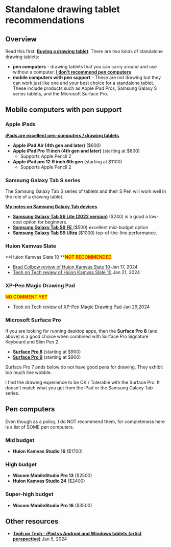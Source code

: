 # Standalone drawing tablet recommendations

## Overview

Read this first: [**Buying a drawing tablet**](../buying-a-drawing-tablet/). There are two kinds of standalone drawing tablets:

* **pen computers** - drawing tablets that you can carry around and use without a computer.  [**I don't recommend pen computers**](../buying-a-drawing-tablet/the-case-against-pen-computers.md)
* **mobile computers with pen support** - These are not drawing but they can work just like one and your best choice for a standalone tablet. These include products such as Apple iPad Pros, Samsung Galaxy S series tablets, and the Microsoft Surface Pro.

## Mobile computers with pen support

### Apple iPads

[**iPads are excellent pen-computers / drawing tablets**](../buying-a-drawing-tablet/using-an-ipad-as-a-drawing-tablet.md).

* **Apple iPad Air (4th gen and later)** ($600)
* **Apple iPad Pro 11 inch (4th gen and later)** (starting at $800)
  * Supports Apple Pencil 2
* **Apple iPad pro 12.9 inch 6th gen** (starting at $1100)
  * Supports Apple Pencil 2

### Samsung Galaxy Tab S series

The Samsung Galaxy Tab S series of tablets and their S Pen will work well in the role of a drawing tablet.

[**My notes on Samsung Galaxy Tab devices**](../product-info/samsung/7p-notes-samsung-galaxy-tab.md). &#x20;

* [**Samsung Galaxy Tab S6 Lite (2022 version)**](../product-info/samsung/samsung-galaxy-tab-s6.md) ($240) is a good a low-cost option for beginners.&#x20;
* [**Samsung Galaxy Tab S9 FE** ](../product-info/samsung/samsung-galaxy-tab-s9.md)($500) excellent mid-budget option
* [**Samsung Galaxy Tab S9 Ultra** ](../product-info/samsung/samsung-galaxy-tab-s9.md)($1000) top-of-the-line performance.    &#x20;

### Huion Kamvas Slate

**Huion Kamvas Slate 10 **<mark style="color:red;">**NOT RECOMMENDED**</mark>

* [Brad Colbow review of Huion Kamvas Slate 10](https://www.youtube.com/watch?v=7emiFxdCzWk) Jan 17, 2024
* [Teoh on Tech review of Huion Kamvas Slate 10](https://www.youtube.com/watch?v=-wWSCy3yLWA) Jan 21, 2024&#x20;

### XP-Pen Magic Drawing Pad&#x20;

<mark style="color:red;">**NO COMMENT YET**</mark>

* [Teoh on Tech review of XP-Pen Magic Drawing Pad](https://www.youtube.com/watch?v=gVfGU\_3-SyY) Jan 29,2024

### Microsoft Surface Pro

If you are looking for running desktop apps, then the **Surface Pro 8** (and above) is a good choice when combined with Surface Pro Signature Keyboard and Slim Pen 2.&#x20;

* [**Surface Pro 8**](../product-info/microsoft/microsoft-surface-pro-8.md) (starting at $900)
* [**Surface Pro 9**](../product-info/microsoft/microsoft-surface-pro-9.md) (starting at $900)

Surface Pro 7 ands below do not have good pens for drawing. They exhibit too much line wobble.

I find the drawing experience to be OK / Tolerable with the Surface Pro. It doesn't match what you get from the iPad or the Samsung Galaxy Tab series.

## Pen computers

Even though as a policy, I do NOT recommend them, for completeness here is a list of SOME pen computers.

### **Mid budget**&#x20;

* **Huion Kamvas Studio 16** ($1700)

### **High budget**

* **Wacom MobileStudio Pro 13** ($2500)
* **Huion Kamvas Studio 24** ($2400)

### **Super-high budget**

* **Wacom MobileStudio Pro 16** ($3500)

## Other resources&#x20;

* [**Teoh on Tech - iPad vs Android and Windows tablets (artist perspective)**](https://youtu.be/CJCZSI3H7mk) Jan 5, 2024
